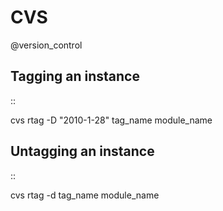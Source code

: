 # CVS
@version_control

Tagging an instance
-------------------

::

  cvs rtag -D "2010-1-28" tag_name module_name

Untagging an instance
---------------------

::

  cvs rtag -d tag_name module_name

